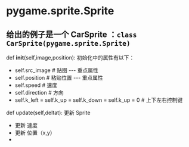 # pygame.sprite.Sprite

## 给出的例子是一个 CarSprite ：`class CarSprite(pygame.sprite.Sprite)`

def __init__(self,image,position): 初始化中的属性有以下：

- self.src_image  # 贴图     ---  重点属性
- self.position   # 粘贴位置 ---  重点属性   
- self.speed      # 速度
- self.direction  # 方向
- self.k_left = self.k_up = self.k_down = self.k_up = 0  # 上下左右控制键

def update(self,deltat): 更新 Sprite

- 更新 速度
- 更新 位置（x,y） 
- 

